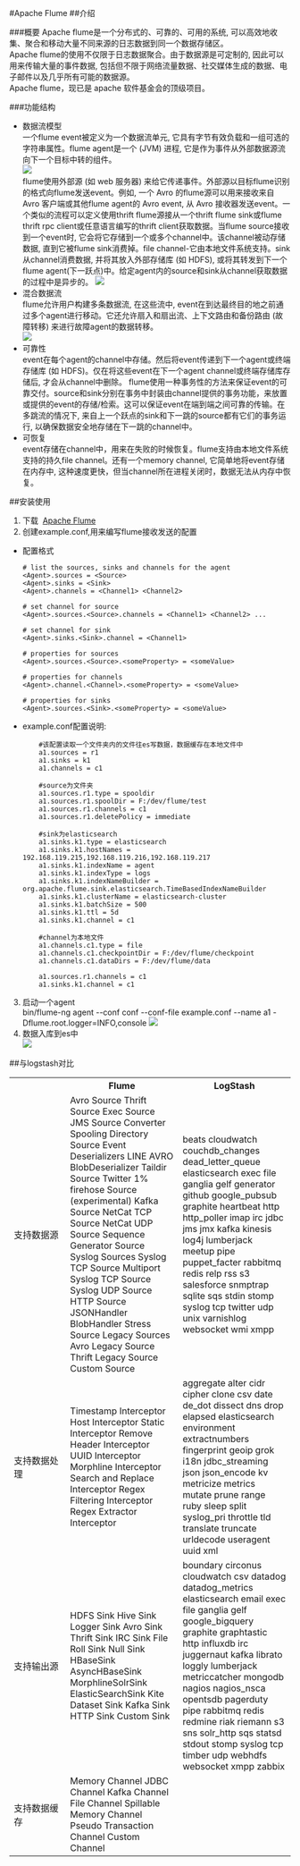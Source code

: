 #Apache Flume
##介绍

###概要
Apache flume是一个分布式的、可靠的、可用的系统, 可以高效地收集、聚合和移动大量不同来源的日志数据到同一个数据存储区。  
Apache flume的使用不仅限于日志数据聚合。由于数据源是可定制的, 因此可以用来传输大量的事件数据, 包括但不限于网络流量数据、社交媒体生成的数据、电子邮件以及几乎所有可能的数据源。   
Apache flume，现已是 apache 软件基金会的顶级项目。

###功能结构
- 数据流模型  
一个flume event被定义为一个数据流单元, 它具有字节有效负载和一组可选的字符串属性。flume agent是一个 (JVM) 进程, 它是作为事件从外部数据源流向下一个目标中转的组件。  
![](file:///F:/document/md/flume/UserGuide_image00.png)  
flume使用外部源 (如 web 服务器) 来给它传递事件。外部源以目标flume识别的格式向flume发送event。例如, 一个 Avro 的flume源可以用来接收来自 Avro 客户端或其他flume agent的 Avro event, 从 Avro 接收器发送event。一个类似的流程可以定义使用thrift flume源接从一个thrift flume sink或flume thrift rpc client或任意语言编写的thrift client获取数据。当flume source接收到一个event时, 它会将它存储到一个或多个channel中。该channel被动存储数据, 直到它被flume sink消费掉。file channel-它由本地文件系统支持。sink从channel消费数据, 并将其放入外部存储库 (如 HDFS), 或将其转发到下一个flume agent(下一跃点)中。给定agent内的source和sink从channel获取数据的过程中是异步的。
![](file:///F:/document/md/flume/UserGuide_image01.png) 
- 混合数据流  
flume允许用户构建多条数据流, 在这些流中, event在到达最终目的地之前通过多个agent进行移动。它还允许扇入和扇出流、上下文路由和备份路由 (故障转移) 来进行故障agent的数据转移。  
![](file:///F:/document/md/flume/UserGuide_image02.png)  
- 可靠性  
event在每个agent的channel中存储。然后将event传递到下一个agent或终端存储库 (如 HDFS)。仅在将这些event在下一个agent channel或终端存储库存储后, 才会从channel中删除。
flume使用一种事务性的方法来保证event的可靠交付。source和sink分别在事务中封装由channel提供的事务功能，来放置或提供的event的存储/检索。这可以保证event在端到端之间可靠的传输。在多跳流的情况下, 来自上一个跃点的sink和下一跳的source都有它们的事务运行, 以确保数据安全地存储在下一跳的channel中。
- 可恢复  
event存储在channel中，用来在失败的时候恢复。flume支持由本地文件系统支持的持久file channel。还有一个memory channel, 它简单地将event存储在内存中, 这种速度更快，但当channel所在进程关闭时，数据无法从内存中恢复。

##安装使用
1. 下载&nbsp;&nbsp;[Apache Flume](http://flume.apache.org/download.html)  
2. 创建example.conf,用来编写flume接收发送的配置  
 + 配置格式

	```
	# list the sources, sinks and channels for the agent
	<Agent>.sources = <Source>
	<Agent>.sinks = <Sink>
	<Agent>.channels = <Channel1> <Channel2>
	
	# set channel for source
	<Agent>.sources.<Source>.channels = <Channel1> <Channel2> ...
	
	# set channel for sink
	<Agent>.sinks.<Sink>.channel = <Channel1>
	
	# properties for sources
	<Agent>.sources.<Source>.<someProperty> = <someValue>
	
	# properties for channels
	<Agent>.channel.<Channel>.<someProperty> = <someValue>
	
	# properties for sinks
	<Agent>.sources.<Sink>.<someProperty> = <someValue>
	```  
 + example.conf配置说明:
	```
		#该配置读取一个文件夹内的文件往es写数据，数据缓存在本地文件中
		a1.sources = r1
		a1.sinks = k1
		a1.channels = c1
		
		#source为文件夹  
		a1.sources.r1.type = spooldir
		a1.sources.r1.spoolDir = F:/dev/flume/test
		a1.sources.r1.channels = c1
		a1.sources.r1.deletePolicy = immediate
		
		#sink为elasticsearch
		a1.sinks.k1.type = elasticsearch
		a1.sinks.k1.hostNames = 192.168.119.215,192.168.119.216,192.168.119.217
		a1.sinks.k1.indexName = agent
		a1.sinks.k1.indexType = logs
		a1.sinks.k1.indexNameBuilder = org.apache.flume.sink.elasticsearch.TimeBasedIndexNameBuilder
		a1.sinks.k1.clusterName = elasticsearch-cluster
		a1.sinks.k1.batchSize = 500
		a1.sinks.k1.ttl = 5d
		a1.sinks.k1.channel = c1
		
		#channel为本地文件
		a1.channels.c1.type = file
		a1.channels.c1.checkpointDir = F:/dev/flume/checkpoint
		a1.channels.c1.dataDirs = F:/dev/flume/data
		
		a1.sources.r1.channels = c1
		a1.sinks.k1.channel = c1
	```  
3. 启动一个agent  
		bin/flume-ng agent --conf conf --conf-file example.conf --name a1 -Dflume.root.logger=INFO,console
![](file:///F:/document/md/flume/TIM截图20180111144724.png) 
4. 数据入库到es中  
![](file:///F:/document/md/flume/TIM截图20180111111213.png)  

##与logstash对比
<table width="100%">
<tr>
<th width="20%"></th>
<th width="40%">Flume</th>
<th>LogStash</th>
</tr>
<tr>
<td>支持数据源</td>
<td>
Avro Source  
Thrift Source  
Exec Source  
JMS Source  
Converter  
Spooling Directory Source  
Event Deserializers  
LINE  
AVRO  
BlobDeserializer  
Taildir Source  
Twitter 1% firehose Source (experimental)  
Kafka Source  
NetCat TCP Source  
NetCat UDP Source  
Sequence Generator Source  
Syslog Sources  
Syslog TCP Source  
Multiport Syslog TCP Source  
Syslog UDP Source  
HTTP Source  
JSONHandler  
BlobHandler  
Stress Source  
Legacy Sources  
Avro Legacy Source  
Thrift Legacy Source  
Custom Source  
</td>
<td>
beats  
cloudwatch  
couchdb_changes  
dead_letter_queue  
elasticsearch  
exec  
file  
ganglia  
gelf  
generator  
github  
google_pubsub  
graphite  
heartbeat  
http  
http_poller  
imap  
irc  
jdbc  
jms  
jmx  
kafka  
kinesis  
log4j  
lumberjack  
meetup  
pipe  
puppet_facter  
rabbitmq  
redis  
relp  
rss  
s3  
salesforce  
snmptrap  
sqlite  
sqs  
stdin  
stomp  
syslog  
tcp  
twitter  
udp  
unix  
varnishlog  
websocket  
wmi  
xmpp  
</td>
</tr>
<tr>
<td>支持数据处理</td>
<td>
Timestamp Interceptor  
Host Interceptor  
Static Interceptor  
Remove Header Interceptor  
UUID Interceptor  
Morphline Interceptor  
Search and Replace Interceptor  
Regex Filtering Interceptor  
Regex Extractor Interceptor  
</td>
<td>
aggregate  
alter  
cidr  
cipher  
clone  
csv  
date  
de_dot  
dissect  
dns  
drop  
elapsed  
elasticsearch  
environment  
extractnumbers  
fingerprint  
geoip  
grok  
i18n  
jdbc_streaming  
json  
json_encode  
kv  
metricize  
metrics  
mutate  
prune  
range  
ruby  
sleep  
split  
syslog_pri  
throttle  
tld  
translate  
truncate  
urldecode  
useragent  
uuid  
xml  
</td>
</tr>
<tr>
<td>支持输出源</td>
<td>
HDFS Sink  
Hive Sink  
Logger Sink  
Avro Sink  
Thrift Sink  
IRC Sink  
File Roll Sink  
Null Sink  
HBaseSink  
AsyncHBaseSink  
MorphlineSolrSink  
ElasticSearchSink  
Kite Dataset Sink  
Kafka Sink  
HTTP Sink  
Custom Sink  
</td>
<td>
boundary  
circonus  
cloudwatch  
csv  
datadog  
datadog_metrics  
elasticsearch  
email  
exec  
file  
ganglia  
gelf  
google_bigquery  
graphite  
graphtastic  
http  
influxdb  
irc  
juggernaut  
kafka  
librato  
loggly  
lumberjack  
metriccatcher  
mongodb  
nagios  
nagios_nsca  
opentsdb  
pagerduty  
pipe  
rabbitmq  
redis  
redmine  
riak  
riemann  
s3  
sns  
solr_http  
sqs  
statsd  
stdout  
stomp  
syslog  
tcp  
timber  
udp  
webhdfs  
websocket  
xmpp  
zabbix  
</td>
</tr>
<tr>
<td>支持数据缓存</td>
<td>
Memory Channel  
JDBC Channel  
Kafka Channel  
File Channel  
Spillable Memory Channel  
Pseudo Transaction Channel  
Custom Channel  
</td>
<td></td>
</tr>
</table>
